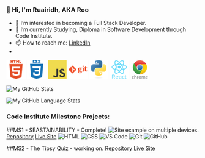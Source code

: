 ### 👋 Hi, I'm Ruairidh, AKA Roo

- 👀 I’m interested in becoming a Full Stack Developer. 
- 🌱 I’m currently Studying, Diploma in Software Development through Code Institute. 
- 📫 How to reach me: [LinkedIn](https://www.linkedin.com/in/ruairidh-macarthur-23427a191/)
- 

<img src="https://github.com/devicons/devicon/blob/master/icons/html5/html5-plain-wordmark.svg" alt="HTML logo" width="50px" height="50px" /> <img src="https://github.com/devicons/devicon/blob/master/icons/css3/css3-plain-wordmark.svg" alt="CSS logo" width="50px" height="50px" />
<img src="https://github.com/devicons/devicon/blob/master/icons/javascript/javascript-original.svg" alt="JavaScript logo" width="50px" height="50px" />
<img src="https://github.com/devicons/devicon/blob/master/icons/git/git-plain-wordmark.svg" alt="Git logo" width="50px" height="50px" />
<img src="https://github.com/devicons/devicon/blob/master/icons/python/python-original.svg" alt="Python logo" width="50px" height="50px" />
<img src="https://github.com/devicons/devicon/blob/master/icons/react/react-original-wordmark.svg" alt="React logo" width="50px" height="50px" />
<img src="https://github.com/devicons/devicon/blob/master/icons/chrome/chrome-original-wordmark.svg" alt="Chrome Logo" width="50px" height="50px" />


![My GitHub Stats](https://github-readme-stats.vercel.app/api/?username=roomacarthur&count_private=true&show_icons=true&theme=radical&showicons=true)

![My GitHub Language Stats](https://github-readme-stats.vercel.app/api/top-langs/?username=roomacarthur&layout=compact&theme=radical)

### Code Institute Milestone Projects: 

##MS1 - SEASTAINABILITY - Complete!
![Site example on multiple devices.](assets/images/readme-images/amiresponsive.png)
[Repository](https://github.com/roomacarthur/seastainability)
[Live Site](https://roomacarthur.github.io/seastainability/index.html)
![HTML](https://img.shields.io/badge/-HTML5-E34F26?logo=html5&logoColor=white&style=for-the-badge)
![CSS](https://img.shields.io/badge/-CSS3-1572B6?logo=css3&logoColor=white&style=for-the-badge)
![VS Code](https://img.shields.io/badge/-VS%20Code-007ACC?logo=visual-studio-code&logoColor=white&style=for-the-badge)
![Git](https://img.shields.io/badge/-Git-F05032?logo=git&logoColor=white&style=for-the-badge)
![GitHub](https://img.shields.io/badge/-GitHub-181717?logo=github&logoColor=white&style=for-the-badge)

##MS2 - The Tipsy Quiz - working on.
[Repository](https://github.com/roomacarthur/the-tipsy-quiz)
[Live Site](https://roomacarthur.github.io/the-tipsy-quiz/)
